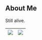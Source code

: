 ## About Me

Still alive.

| <a href="https://github.com/anuraghazra/github-readme-stats"><img align="center" src="https://readme-stats-ochre.vercel.app/api/top-langs/?username=Zekamashii&layout=donut" /></a> | <a href="https://github.com/anuraghazra/github-readme-stats"><img align="center" src="https://readme-stats-ochre.vercel.app/api?username=Zekamashii&show_icons=true&theme=tokyonight" /></a> |
| ------------- | ------------- |
